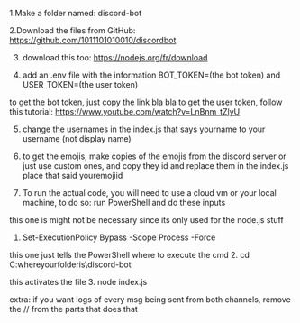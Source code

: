1.Make a folder named: discord-bot

2.Download the files from GitHub: https://github.com/1011101010010/discordbot

3. download this too: https://nodejs.org/fr/download

4. add an .env file with the information BOT_TOKEN=(the bot token) and USER_TOKEN=(the user token)

to get the bot token, just copy the link bla bla
to get the user token, follow this tutorial: https://www.youtube.com/watch?v=LnBnm_tZlyU

5. change the usernames in the index.js that says yourname to your username (not display name)

6. to get the emojis, make copies of the emojis from the discord server or just use custom ones, and copy they id and replace them in the index.js place that said youremojiid

7. To run the actual code, you will need to use a cloud vm or your local machine, to do so: run PowerShell and do these inputs


this one is might not be necessary since its only used for the node.js stuff
1. Set-ExecutionPolicy Bypass -Scope Process -Force 

this one just tells the PowerShell where to execute the cmd
2. cd C:whereyourfolderis\discord-bot

this activates the file
3. node index.js


extra: if you want logs of every msg being sent from both channels, remove the // from the parts that does that
